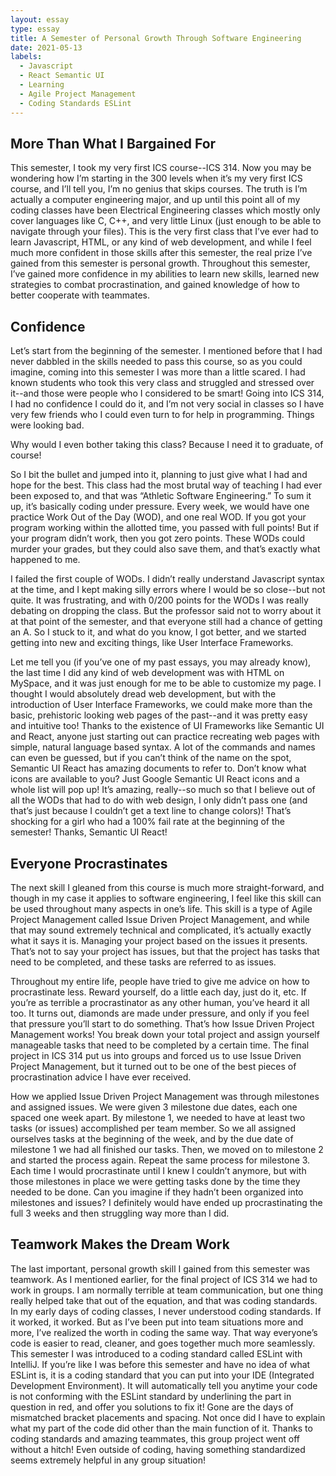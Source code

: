 ```yaml
---
layout: essay
type: essay
title: A Semester of Personal Growth Through Software Engineering
date: 2021-05-13
labels:
  - Javascript
  - React Semantic UI
  - Learning
  - Agile Project Management
  - Coding Standards ESLint
---
```


## More Than What I Bargained For

This semester, I took my very first ICS course--ICS 314.  Now you may be wondering how I’m starting in the 300 levels when it’s my very first ICS course, and I’ll tell you, I’m no genius that skips courses.  The truth is I’m actually a computer engineering major, and up until this point all of my coding classes have been Electrical Engineering classes which mostly only cover languages like C, C++, and very little Linux (just enough to be able to navigate through your files).  This is the very first class that I’ve ever had to learn Javascript, HTML, or any kind of web development, and while I feel much more confident in those skills after this semester, the real prize I’ve gained from this semester is personal growth.  Throughout this semester, I’ve gained more confidence in my abilities to learn new skills, learned new strategies to combat procrastination, and gained knowledge of how to better cooperate with teammates.

## Confidence

Let’s start from the beginning of the semester.  I mentioned before that I had never dabbled in the skills needed to pass this course, so as you could imagine, coming into this semester I was more than a little scared.  I had known students who took this very class and struggled and stressed over it--and those were people who I considered to be smart!  Going into ICS 314, I had no confidence I could do it, and I’m not very social in classes so I have very few friends who I could even turn to for help in programming.  Things were looking bad.

Why would I even bother taking this class?  Because I need it to graduate, of course!

So I bit the bullet and jumped into it, planning to just give what I had and hope for the best.  This class had the most brutal way of teaching I had ever been exposed to, and that was “Athletic Software Engineering.”  To sum it up, it’s basically coding under pressure.  Every week, we would have one practice Work Out of the Day (WOD), and one real WOD.  If you got your program working within the allotted time, you passed with full points!  But if your program didn’t work, then you got zero points.  These WODs could murder your grades, but they could also save them, and that’s exactly what happened to me.

I failed the first couple of WODs.  I didn’t really understand Javascript syntax at the time, and I kept making silly errors where I would be so close--but not quite.  It was frustrating, and with 0/200 points for the WODs I was really debating on dropping the class.  But the professor said not to worry about it at that point of the semester, and that everyone still had a chance of getting an A.  So I stuck to it, and what do you know, I got better, and we started getting into new and exciting things, like User Interface Frameworks.

Let me tell you (if you’ve one of my past essays, you may already know), the last time I did any kind of web development was with HTML on MySpace, and it was just enough for me to be able to customize my page.  I thought I would absolutely dread web development, but with the introduction of User Interface Frameworks, we could make more than the basic, prehistoric looking web pages of the past--and it was pretty easy and intuitive too!  Thanks to the existence of UI Frameworks like Semantic UI and React, anyone just starting out can practice recreating web pages with simple, natural language based syntax.  A lot of the commands and names can even be guessed, but if you can’t think of the name on the spot, Semantic UI React has amazing documents to refer to.  Don’t know what icons are available to you?  Just Google Semantic UI React icons and a whole list will pop up!  It’s amazing, really--so much so that I believe out of all the WODs that had to do with web design, I only didn’t pass one (and that’s just because I couldn’t get a text line to change colors)!  That’s shocking for a girl who had a 100% fail rate at the beginning of the semester!  Thanks, Semantic UI React!

## Everyone Procrastinates

The next skill I gleaned from this course is much more straight-forward, and though in my case it applies to software engineering, I feel like this skill can be used throughout many aspects in one’s life.  This skill is a type of Agile Project Management called Issue Driven Project Management, and while that may sound extremely technical and complicated, it’s actually exactly what it says it is.  Managing your project based on the issues it presents.  That’s not to say your project has issues, but that the project has tasks that need to be completed, and these tasks are referred to as issues.

Throughout my entire life, people have tried to give me advice on how to procrastinate less.  Reward yourself, do a little each day, just do it, etc.  If you’re as terrible a procrastinator as any other human, you’ve heard it all too.  It turns out, diamonds are made under pressure, and only if you feel that pressure you’ll start to do something.  That’s how Issue Driven Project Management works!  You break down your total project and assign yourself manageable tasks that need to be completed by a certain time.  The final project in ICS 314 put us into groups and forced us to use Issue Driven Project Management, but it turned out to be one of the best pieces of procrastination advice I have ever received.

How we applied Issue Driven Project Management was through milestones and assigned issues.  We were given 3 milestone due dates, each one spaced one week apart.  By milestone 1, we needed to have at least two tasks (or issues) accomplished per team member.  So we all assigned ourselves tasks at the beginning of the week, and by the due date of milestone 1 we had all finished our tasks.  Then, we moved on to milestone 2 and started the process again.  Repeat the same process for milestone 3.  Each time I would procrastinate until I knew I couldn’t anymore, but with those milestones in place we were getting tasks done by the time they needed to be done.  Can you imagine if they hadn’t been organized into milestones and issues?  I definitely would have ended up procrastinating the full 3 weeks and then struggling way more than I did.

## Teamwork Makes the Dream Work

The last important, personal growth skill I gained from this semester was teamwork.  As I mentioned earlier, for the final project of ICS 314 we had to work in groups.  I am normally terrible at team communication, but one thing really helped take that out of the equation, and that was coding standards.  In my early days of coding classes, I never understood coding standards.  If it worked, it worked.  But as I’ve been put into team situations more and more, I’ve realized the worth in coding the same way.  That way everyone’s code is easier to read, cleaner, and goes together much more seamlessly.  This semester I was introduced to a coding standard called ESLint with IntelliJ.  If you’re like I was before this semester and have no idea of what ESLint is, it is a coding standard that you can put into your IDE (Integrated Development Environment). It will automatically tell you anytime your code is not conforming with the ESLint standard by underlining the part in question in red, and offer you solutions to fix it! Gone are the days of mismatched bracket placements and spacing.  Not once did I have to explain what my part of the code did other than the main function of it.  Thanks to coding standards and amazing teammates, this group project went off without a hitch!  Even outside of coding, having something standardized seems extremely helpful in any group situation!
